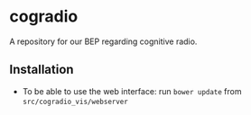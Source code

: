 # cogradio
A repository for our BEP regarding cognitive radio.

Installation
-----------------
* To be able to use the web interface:
  run `bower update` from `src/cogradio_vis/webserver`

